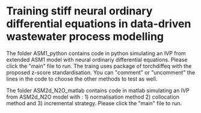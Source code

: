 # Training stiff neural ordinary differential equations in data-driven wastewater process modelling

The folder ASM1_python contains code in python simulating an IVP from extended ASM1 model with neural ordinariy differential equations. Please click the "main" file to run. The traing uses package of torchdiffeq with the proposed z-score standardisation. You can "comment" or "uncomment" the lines in the code to choose the other methods to test as well.

The folder ASM2d_N2O_matlab contains code in matlab simulating an IVP from ASM2d_N2O model with : 1) normalisation method 2) collocation method and 3) incremental strategy. Please click the "main" file to run.
